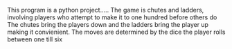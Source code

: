 This program is a python project.....
The game is chutes and ladders, involving players who attempt to make it to one hundred before others do
The chutes bring the players down and the ladders bring the player up making it convienient.
The moves are determined by the dice the player rolls between one till six


